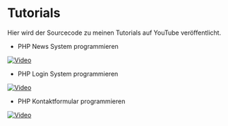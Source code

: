 # Tutorials
Hier wird der Sourcecode zu meinen Tutorials auf YouTube veröffentlicht.

- PHP News System programmieren

[![Video](https://i.tutorialwork.de/v2/d68cdfa4204a4671870e65eece7b2886.jpg)](https://youtu.be/NeDUllPyu6I "Video")

- PHP Login System programmieren

[![Video](http://i.tutorialwork.de/v2/a68e1ff8f3b1180eef8ada2409a20322.jpg)](https://www.youtube.com/watch?v=VKiGDzsCnnE "Video")

- PHP Kontaktformular programmieren

[![Video](http://i.tutorialwork.de/v2/53f799ad6079e839c48e1195f96bf2c1.jpg)](http://www.youtube.com/watch?v=YuNVWBDSgnU "Video")
